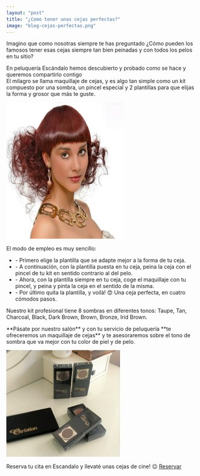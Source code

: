 ```yaml
---
layout: "post"
title: "¿Como tener unas cejas perfectas?"
image: "blog-cejas-perfectas.png"
---
```


 <article class="container mod-row">
  <div class="container-item-text-left">
   <p>
     Imagino que como nosotras siempre te has preguntado ¿Cómo pueden los famosos tener esas cejas siempre tan bien peinadas y con todos los pelos en tu sitio?<br>
   </p>
   <p>
    En peluquería Escándalo hemos descubierto y probado como se hace y queremos compartirlo contigo<br>
    El milagro se llama maquillaje de cejas, y es algo tan simple como un kit compuesto por una sombra, un pincel especial y 2 plantillas para que elijas la forma y grosor que más te guste.
   </p>
 </div>
 <div>
   <img src="img/banniercejas.jpg" width="310" height="360" alt="Peluqueria Escandalo peinado de cejas">
 </div>
   <p>
   El modo de empleo es muy sencillo:
     <ul class="paragraph-list-ul">
       <li>- Primero elige la plantilla que se adapte mejor a la forma de tu ceja.</li>
       <li>- A continuación, con la plantilla puesta en tu ceja, peina la ceja con el pincel de tu kit en sentido contrario al del pelo.</li>
       <li>- Ahora, con la plantilla siempre en tu ceja, coge el maquillaje con tu pincel, y peina y pinta la ceja en el sentido de la misma.</li>
       <li>- Por último quita la plantilla, y voilà! &#128525; Una ceja perfecta, en cuatro cómodos pasos.</li>
     </ul>
   </p>
   <p>Nuestro kit profesional tiene 8 sombras en diferentes tonos:
   Taupe, Tan, Charcoal, Black, Dark Brown, Brown, Bronze, Irid Brown.
   </p>
   <p>
     **Pásate por nuestro salón** y con tu servicio de peluquería **te ofreceremos un maquillaje de cejas** y te asesoraremos sobre el tono de sombra que va mejor con tu color de piel y de pelo.
   </p>
  <div>
   <img src="img/peinadocejas.jpg" width="300" height="auto" alt="Peluqueria Escandalo peinado de cejas">
  </div>
   <p class="container text-center">
   Reserva tu cita en Escandalo y llevaté unas cejas de cine! &#128521; <a class="button" href="www.peluqueriaescandalozaragoza.es/formulario">Reservar</a>
   </p>
</article>
